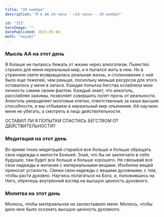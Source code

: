 ```yaml
---
title: "20 ноября"
description: "Я и АА 24 часа - «24 часа» — 20 ноября"

id: "325"
heroImage: ""
datePublished: 2023-05-04
moth: "noyabr"
---
```


### Мысль АА на этот день

Я больше не пытаюсь бежать от жизни через алкоголизм. Пьянство строило для
меня нереальный мир, и я пытался жить в нем. Но в утреннем свете возвращалась
реальная жизнь, и столкновение с ней было еще тяжелей, чем раньше, поскольку
меньше ресурсов для этого оставалось у меня в запасе. Каждая попытка бегства
ослабляла мою личность самим своим фактом. Каждый знает, что алкоголь,
расслабляя зажимы, позволяет совершить полет прочь от реальности. Алкоголь
умерщвляет мозговые клетки, ответственные за наши высшие способности, и мы
отбываем в нереальный мир опьянения. АА научили меня не убегать, а смотреть в
лицо действительности.

ОСТАВИЛ ЛИ Я ПОПЫТКИ СПАСТИСЬ БЕГСТВОМ ОТ ДЕЙСТВИТЕЛЬНОСТИ?

### Медитация на этот день

Во время тихих медитаций старайся все больше и больше обращать свои надежды к
милости Божьей. Знай, что бы ни заключало в себе будущее, там будет все больше
и больше хорошего. Не связывай все свои надежды и желания с материальными
вещами. Изобилие вещей приносит усталость. Свяжи свои надежды с вещами
духовными, с тем, чтобы расти духовно. Научись полагаться на Бога, и,
положившись на Него, обретешь внутренний взгляд на высшую ценность духовного.

### Молитва на этот день

Молюсь, чтобы материальное не захлестывало меня. Молюсь, чтобы дано мне было
осознать высшую ценность духовного.
